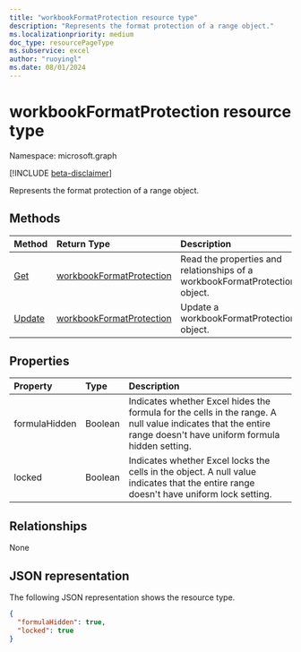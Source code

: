 ```yaml
---
title: "workbookFormatProtection resource type"
description: "Represents the format protection of a range object."
ms.localizationpriority: medium
doc_type: resourcePageType
ms.subservice: excel
author: "ruoyingl"
ms.date: 08/01/2024
---
```


# workbookFormatProtection resource type

Namespace: microsoft.graph

[!INCLUDE [beta-disclaimer](../../includes/beta-disclaimer.md)]

Represents the format protection of a range object.


## Methods

| Method		   | Return Type	|Description|
|:---------------|:--------|:----------|
|[Get](../api/workbookformatprotection-get.md) | [workbookFormatProtection](workbookformatprotection.md) |Read the properties and relationships of a workbookFormatProtection object.|
|[Update](../api/workbookformatprotection-update.md) | [workbookFormatProtection](workbookformatprotection.md)	|Update a workbookFormatProtection object. |

## Properties
| Property	   | Type	|Description|
|:---------------|:--------|:----------|
|formulaHidden|Boolean|Indicates whether Excel hides the formula for the cells in the range. A null value indicates that the entire range doesn't have uniform formula hidden setting.|
|locked|Boolean|Indicates whether Excel locks the cells in the object. A null value indicates that the entire range doesn't have uniform lock setting.|

## Relationships
None


## JSON representation

The following JSON representation shows the resource type.

<!-- {
  "blockType": "resource",
  "optionalProperties": [

  ],
  "@odata.type": "microsoft.graph.formatProtection"
}-->

```json
{
  "formulaHidden": true,
  "locked": true
}

```

<!-- uuid: 8fcb5dbc-d5aa-4681-8e31-b001d5168d79
2015-10-25 14:57:30 UTC -->
<!--
{
  "type": "#page.annotation",
  "description": "FormatProtection resource",
  "keywords": "",
  "section": "documentation",
  "tocPath": "",
  "suppressions": []
}
-->


